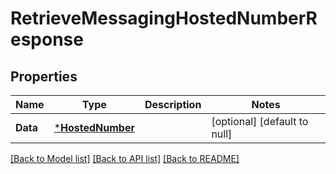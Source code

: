 # RetrieveMessagingHostedNumberResponse

## Properties
Name | Type | Description | Notes
------------ | ------------- | ------------- | -------------
**Data** | [***HostedNumber**](HostedNumber.md) |  | [optional] [default to null]

[[Back to Model list]](../README.md#documentation-for-models) [[Back to API list]](../README.md#documentation-for-api-endpoints) [[Back to README]](../README.md)

